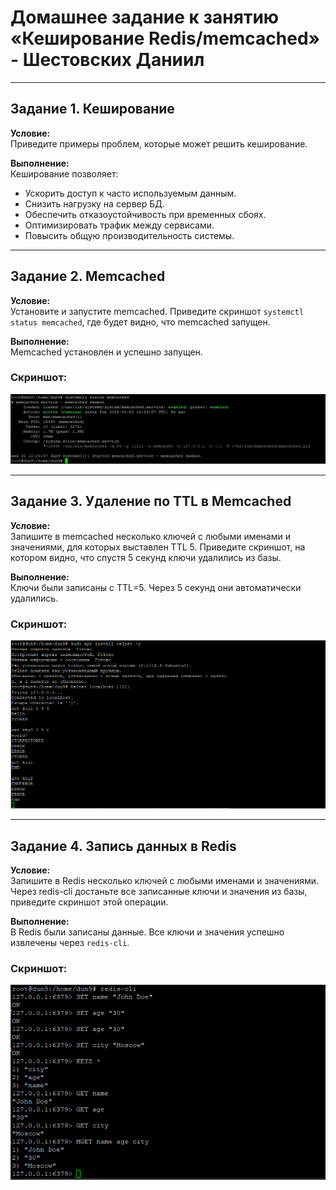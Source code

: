 # Домашнее задание к занятию «Кеширование Redis/memcached» - Шестовских Даниил

---
## Задание 1. Кеширование

**Условие:**  
Приведите примеры проблем, которые может решить кеширование.

**Выполнение:**  
Кеширование позволяет:
- Ускорить доступ к часто используемым данным.
- Снизить нагрузку на сервер БД.
- Обеспечить отказоустойчивость при временных сбоях.
- Оптимизировать трафик между сервисами.
- Повысить общую производительность системы.

---

## Задание 2. Memcached

**Условие:**  
Установите и запустите memcached. Приведите скриншот `systemctl status memcached`, где будет видно, что memcached запущен.

**Выполнение:**  
Memcached установлен и успешно запущен.

### Скриншот:

![Memcached Status](https://github.com/Dun9Dev/11-02/blob/main/img/11-02.1.png)

---

## Задание 3. Удаление по TTL в Memcached

**Условие:**  
Запишите в memcached несколько ключей с любыми именами и значениями, для которых выставлен TTL 5. Приведите скриншот, на котором видно, что спустя 5 секунд ключи удалились из базы.

**Выполнение:**  
Ключи были записаны с TTL=5. Через 5 секунд они автоматически удалились.

### Скриншот:

![Memcached TTL](https://github.com/Dun9Dev/11-02/blob/main/img/Screenshot_1.png)

---

## Задание 4. Запись данных в Redis

**Условие:**  
Запишите в Redis несколько ключей с любыми именами и значениями. Через redis-cli достаньте все записанные ключи и значения из базы, приведите скриншот этой операции.

**Выполнение:**  
В Redis были записаны данные. Все ключи и значения успешно извлечены через `redis-cli`.

### Скриншот:

![Redis Data](https://github.com/Dun9Dev/11-02/blob/main/img/Screenshot_2.png)
